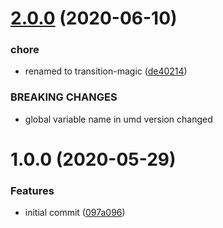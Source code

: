 # [2.0.0](https://github.com/TimoBechtel/transition-magic/compare/v1.0.0...v2.0.0) (2020-06-10)


### chore

* renamed to transition-magic ([de40214](https://github.com/TimoBechtel/transition-magic/commit/de40214f7db08f83c500d28232482ae9386b98e6))


### BREAKING CHANGES

* global variable name in umd version changed

# 1.0.0 (2020-05-29)


### Features

* initial commit ([097a096](https://github.com/TimoBechtel/transition-magic/commit/097a096fe0642c522bfb44204384fc11429d7444))
